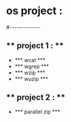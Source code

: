 # os project :
#-------------
## ** project 1 : **
+ *** wcat *** 
+ *** wgrep ***
+ *** wzip ***
+ *** wuzip ***
## ** project 2 : **
+ *** parallel zip ***
